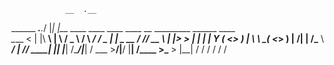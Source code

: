 

                __  .__                                                              
______ ___.__._/  |_|  |__   ____   ____      ____  ____  __ _________  ______ ____  
\____ <   |  |\   __\  |  \ /  _ \ /    \   _/ ___\/  _ \|  |  \_  __ \/  ___// __ \ 
|  |_> >___  | |  | |   Y  (  <_> )   |  \  \  \__(  <_> )  |  /|  | \/\___ \\  ___/ 
|   __// ____| |__| |___|  /\____/|___|  /   \___  >____/|____/ |__|  /____  >\___  >
|__|   \/                \/            \/        \/                        \/     \/ 

